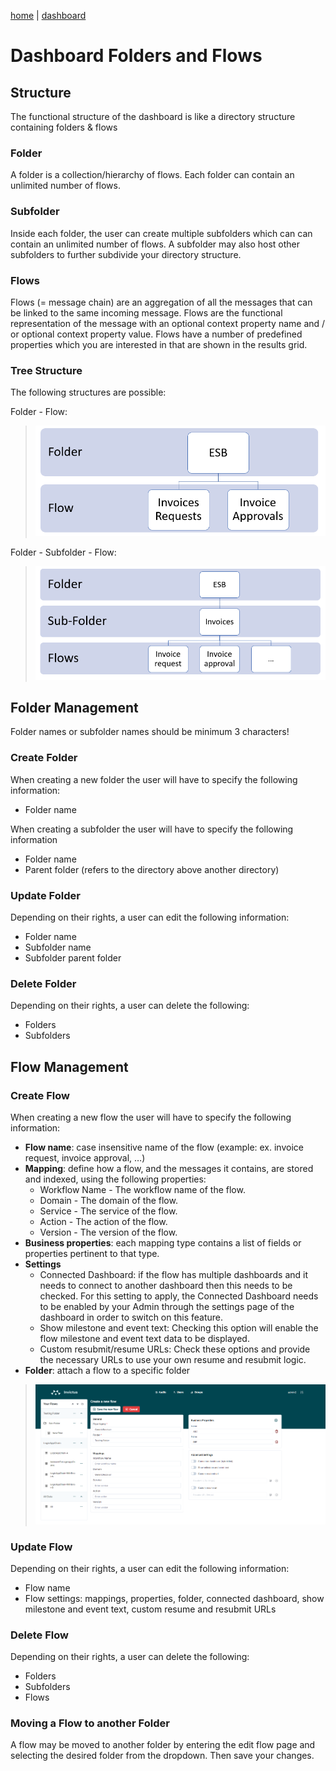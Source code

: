 [home](../README.md) | [dashboard](dashboard.md)

# Dashboard Folders and Flows

## Structure

The functional structure of the dashboard is like a directory structure containing folders & flows

### Folder

A folder is a collection/hierarchy of flows. Each folder can contain an unlimited number of flows.

### Subfolder

Inside each folder, the user can create multiple subfolders which can can contain an unlimited number of flows. A subfolder may also host other subfolders to further subdivide your directory structure.

### Flows

Flows (= message chain) are an aggregation of all the messages that can be linked to the same incoming message. Flows are the functional representation of the message with an optional context property name and / or optional context property value. Flows have a number of predefined properties which you are interested in that are shown in the results grid.

### Tree Structure

The following structures are possible:

Folder - Flow:

> ![folder-flow](../images/dsb-folderflow.png)

Folder - Subfolder - Flow:

> ![folder-subfolder-flow](../images/dsb-foldersubfolderflow.png)

## Folder Management

Folder names or subfolder names should be minimum 3 characters!

### Create Folder

When creating a new folder the user will have to specify the following information:

* Folder name

When creating a subfolder the user will have to specify the following information

* Folder name
* Parent folder (refers to the directory above another directory)

### Update Folder

Depending on their rights, a user can edit the following information:

* Folder name
* Subfolder name
* Subfolder parent folder

### Delete Folder

Depending on their rights, a user can delete the following:

* Folders
* Subfolders

## Flow Management

### Create Flow

When creating a new flow the user will have to specify the following information:

* **Flow name**: case insensitive name of the flow (example: ex. invoice request, invoice approval, …)
* **Mapping**: define how a flow, and the messages it contains, are stored and indexed, using the following properties:
  * Workflow Name - The workflow name of the flow.
  * Domain - The domain of the flow.
  * Service - The service of the flow.
  * Action - The action of the flow.
  * Version - The version of the flow.
* **Business properties**: each mapping type contains a list of fields or properties pertinent to that type.
* **Settings**
  * Connected Dashboard: if the flow has multiple dashboards and it needs to connect to another dashboard then this needs to be checked.  For this setting to apply, the Connected Dashboard needs to be enabled by your Admin through the settings page of the dashboard in order to switch on this feature.
  * Show milestone and event text: Checking this option will enable the flow milestone and event text data to be displayed.
  * Custom resubmit/resume URLs: Check these options and provide the necessary URLs to use your own resume and resubmit logic.
* **Folder**: attach a flow to a specific folder

> ![create flow](../images/v2_dsb-createflow.png)

### Update Flow

Depending on their rights, a user can edit the following information:

* Flow name
* Flow settings: mappings, properties, folder, connected dashboard, show milestone and event text, custom resume and resubmit URLs

### Delete Flow

Depending on their rights, a user can delete the following:

* Folders
* Subfolders
* Flows

### Moving a Flow to another Folder

A flow may be moved to another folder by entering the edit flow page and selecting the desired folder from the dropdown. Then save your changes.
